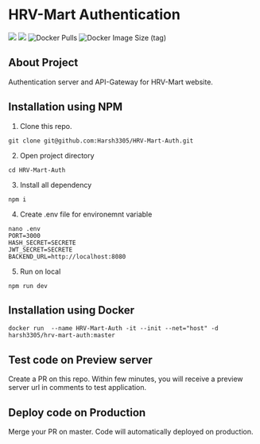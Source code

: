 # HRV-Mart Authentication
![](https://img.shields.io/github/deployments/Harsh3305/HRV-Mart-Auth/Production?label=Production&style=plastic)
![](https://img.shields.io/github/deployments/Harsh3305/HRV-Mart-Auth/Preview?label=Preview&style=plastic)
![Docker Pulls](https://img.shields.io/docker/pulls/harsh3305/hrv-mart-auth)
![Docker Image Size (tag)](https://img.shields.io/docker/image-size/harsh3305/hrv-mart-auth/master)
## About Project
Authentication server and API-Gateway for HRV-Mart website.

## Installation using NPM
1) Clone this repo.
```
git clone git@github.com:Harsh3305/HRV-Mart-Auth.git
```
2) Open project directory
```
cd HRV-Mart-Auth
```
3) Install all dependency
```
npm i
```
4) Create .env file for environemnt variable
```
nano .env
PORT=3000
HASH_SECRET=SECRETE
JWT_SECRET=SECRETE
BACKEND_URL=http://localhost:8080
```

5) Run on local
```
npm run dev
```
## Installation using Docker 
```
docker run  --name HRV-Mart-Auth -it --init --net="host" -d harsh3305/hrv-mart-auth:master
```
## Test code on Preview server
Create a PR on this repo. Within few minutes, you will receive a preview server url in comments to test application.
## Deploy code on Production
Merge your PR on master. Code will automatically deployed on production.
